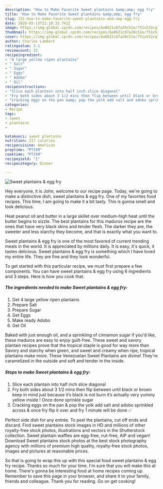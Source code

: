 ```yaml
---
description: "How to Make Favorite Sweet plantains &amp;amp; egg fry"
title: "How to Make Favorite Sweet plantains &amp;amp; egg fry"
slug: 131-how-to-make-favorite-sweet-plantains-and-amp-egg-fry
date: 2020-05-13T21:10:33.741Z
image: https://img-global.cpcdn.com/recipes/ba0621c87a20c51e/751x532cq70/sweet-plantains-egg-fry-recipe-main-photo.jpg
thumbnail: https://img-global.cpcdn.com/recipes/ba0621c87a20c51e/751x532cq70/sweet-plantains-egg-fry-recipe-main-photo.jpg
cover: https://img-global.cpcdn.com/recipes/ba0621c87a20c51e/751x532cq70/sweet-plantains-egg-fry-recipe-main-photo.jpg
author: Charles Lambert
ratingvalue: 3.1
reviewcount: 15
recipeingredient:
- "4 large yellow ripen plantains"
- " Salt"
- " Sugar"
- " Eggs"
- " Adobo"
- " Oil"
recipeinstructions:
- "Slice each plantain into half inch slice diagonal"
- "Fry both sides about 3 1/2 mins then flip between until black or brown keep in mind just because it’s black is not burn it’s actually very yummy yellow inside ! Once done sprinkle sugar"
- "Cracking eggs on the pan &amp; pop the yolk add salt and adobo sprinkled across &amp; once fry flip it over and fry 1 minute will be done ✅"
categories:
- Recipe
tags:
- sweet
- plantains
- 

katakunci: sweet plantains  
nutrition: 217 calories
recipecuisine: American
preptime: "PT35M"
cooktime: "PT35M"
recipeyield: "1"
recipecategory: Dinner

---
```



![Sweet plantains &amp; egg fry](https://img-global.cpcdn.com/recipes/ba0621c87a20c51e/751x532cq70/sweet-plantains-egg-fry-recipe-main-photo.jpg)

Hey everyone, it is John, welcome to our recipe page. Today, we're going to make a distinctive dish, sweet plantains &amp; egg fry. One of my favorites food recipes. This time, I am going to make it a bit tasty. This is gonna smell and look delicious.

Heat peanut oil and butter in a large skillet over medium-high heat until the butter begins to sizzle. The best plantains for this maduros recipe are the ones that have very black skins and tender flesh. The darker they are, the sweeter and less starchy they become, and that is exactly what you want to.

Sweet plantains &amp; egg fry is one of the most favored of current trending meals in the world. It is appreciated by millions daily. It is easy, it's quick, it tastes delicious. Sweet plantains &amp; egg fry is something which I have loved my entire life. They are fine and they look wonderful.


To get started with this particular recipe, we must first prepare a few components. You can have sweet plantains &amp; egg fry using 6 ingredients and 3 steps. Here is how you cook that.

<!--inarticleads1-->

##### The ingredients needed to make Sweet plantains &amp; egg fry:

1. Get 4 large yellow ripen plantains
1. Prepare  Salt
1. Prepare  Sugar
1. Get  Eggs
1. Make ready  Adobo
1. Get  Oil


Baked with just enough oil, and a sprinkling of cinnamon sugar if you&#39;d like, these maduros are easy to enjoy guilt-free. These sweet and savory plantain recipes prove that the tropical staple is good for way more than Savory and starchy when green, and sweet and creamy when ripe, tropical plantains make more. These Venezuelan Sweet Plantains are divine! They&#39;re caramelized in the outside and soft and tender in the inside. 

<!--inarticleads2-->

##### Steps to make Sweet plantains &amp; egg fry:

1. Slice each plantain into half inch slice diagonal
1. Fry both sides about 3 1/2 mins then flip between until black or brown keep in mind just because it’s black is not burn it’s actually very yummy yellow inside ! Once done sprinkle sugar
1. Cracking eggs on the pan &amp; pop the yolk add salt and adobo sprinkled across &amp; once fry flip it over and fry 1 minute will be done ✅


Perfect side dish for any entrée. To peel the plantains, cut off ends and discard. Find sweet plantains stock images in HD and millions of other royalty-free stock photos, illustrations and vectors in the Shutterstock collection. Sweet plantain waffles are egg-free, nut-free, AIP and vegan! Download Sweet plantains stock photos at the best stock photography agency with millions of premium high quality, royalty-free stock photos, images and pictures at reasonable prices. 

So that is going to wrap this up with this special food sweet plantains &amp; egg fry recipe. Thanks so much for your time. I'm sure that you will make this at home. There's gonna be interesting food at home recipes coming up. Remember to save this page in your browser, and share it to your family, friends and colleague. Thank you for reading. Go on get cooking!
